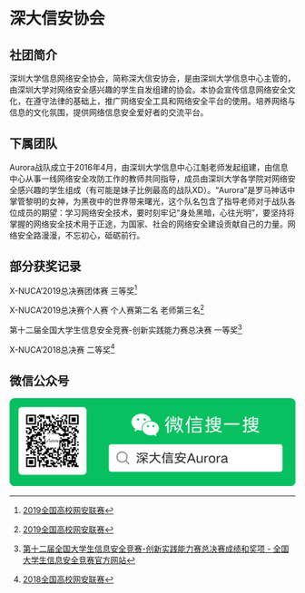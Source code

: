 # 深大信安协会

## 社团简介
深圳大学信息网络安全协会，简称深大信安协会，是由深圳大学信息中心主管的，由深圳大学对网络安全感兴趣的学生自发组建的协会。本协会宣传信息网络安全文化，在遵守法律的基础上，推广网络安全工具和网络安全平台的使用。培养网络与信息的文化氛围，提供网络信息安全爱好者的交流平台。

## 下属团队
Aurora战队成立于2016年4月，由深圳大学信息中心江魁老师发起组建，由信息中心从事一线网络安全攻防工作的教师共同指导，成员由深圳大学各学院对网络安全感兴趣的学生组成（有可能是妹子比例最高的战队XD）。“Aurora”是罗马神话中掌管黎明的女神，为黑夜中的世界带来曙光，这个队名包含了指导老师对于战队各位成员的期望：学习网络安全技术，要时刻牢记“身处黑暗，心往光明”，要坚持将掌握的网络安全技术用于正途，为国家、社会的网络安全建设贡献自己的力量。网络安全路漫漫，不忘初心，砥砺前行。

## 部分获奖记录
X-NUCA’2019总决赛团体赛 三等奖[^1]

X-NUCA’2019总决赛个人赛 个人赛第二名 老师第三名[^1]

第十二届全国大学生信息安全竞赛-创新实践能力赛总决赛 一等奖[^2]

X-NUCA’2018总决赛 二等奖[^3]

## 微信公众号
![微信公众号二维码](./qrcode.png)

[^1]: [2019全国高校网安联赛](http://xnuca.erangelab.com/xnuca/news/20191230.html)

[^2]: [第十二届全国大学生信息安全竞赛-创新实践能力赛总决赛成绩和奖项 - 全国大学生信息安全竞赛官方网站](http://www.ciscn.cn/announcement/view/149)

[^3]: [2018全国高校网安联赛](http://xnuca.erangelab.com/xnuca/news/20181208.html)
